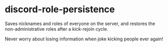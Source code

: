 discord-role-persistence
========================

Saves nicknames and roles of everyone on the server, and restores the non-administrative roles after a kick-rejoin cycle.

Never worry about losing information when joke kicking people ever again!
